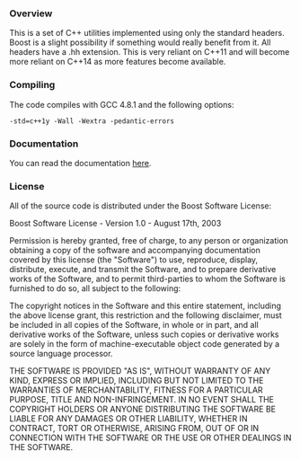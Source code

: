 ### Overview

This is a set of C++ utilities implemented using only the standard headers. Boost is a slight possibility if something would really benefit from it. All headers have a .hh extension. This is very reliant on C++11 and will become more reliant on C++14 as more features become available.

### Compiling

The code compiles with GCC 4.8.1 and the following options:

    -std=c++1y -Wall -Wextra -pedantic-errors

### Documentation

You can read the documentation [here](doc/doc_home.md).

### License

All of the source code is distributed under the Boost Software License:

Boost Software License - Version 1.0 - August 17th, 2003

Permission is hereby granted, free of charge, to any person or organization
obtaining a copy of the software and accompanying documentation covered by
this license (the "Software") to use, reproduce, display, distribute,
execute, and transmit the Software, and to prepare derivative works of the
Software, and to permit third-parties to whom the Software is furnished to
do so, all subject to the following:

The copyright notices in the Software and this entire statement, including
the above license grant, this restriction and the following disclaimer,
must be included in all copies of the Software, in whole or in part, and
all derivative works of the Software, unless such copies or derivative
works are solely in the form of machine-executable object code generated by
a source language processor.

THE SOFTWARE IS PROVIDED "AS IS", WITHOUT WARRANTY OF ANY KIND, EXPRESS OR
IMPLIED, INCLUDING BUT NOT LIMITED TO THE WARRANTIES OF MERCHANTABILITY,
FITNESS FOR A PARTICULAR PURPOSE, TITLE AND NON-INFRINGEMENT. IN NO EVENT
SHALL THE COPYRIGHT HOLDERS OR ANYONE DISTRIBUTING THE SOFTWARE BE LIABLE
FOR ANY DAMAGES OR OTHER LIABILITY, WHETHER IN CONTRACT, TORT OR OTHERWISE,
ARISING FROM, OUT OF OR IN CONNECTION WITH THE SOFTWARE OR THE USE OR OTHER
DEALINGS IN THE SOFTWARE.
